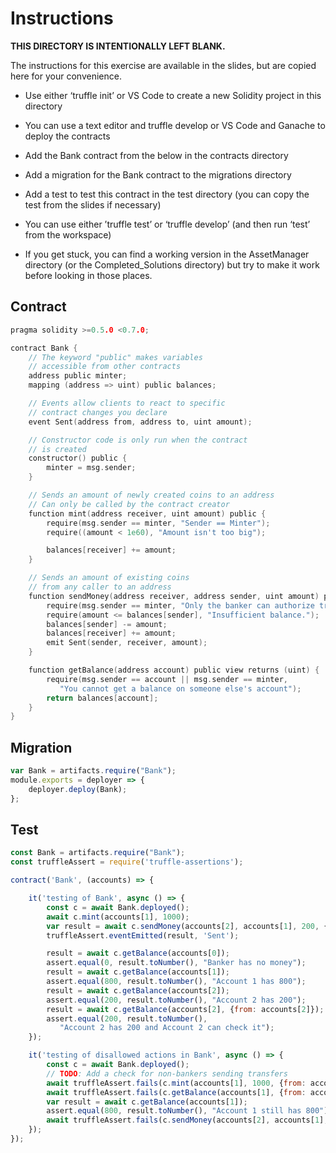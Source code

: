 # Instructions

**THIS DIRECTORY IS INTENTIONALLY LEFT BLANK.**

The instructions for this exercise are available in the slides, but
are copied here for your convenience.

* Use either ‘truffle init’ or VS Code to create a new Solidity
  project in this directory

* You can use a text editor and truffle develop or VS Code and Ganache
  to deploy the contracts

* Add the Bank contract from the below in the contracts directory

* Add a migration for the Bank contract to the migrations directory

* Add a test to test this contract in the test directory (you can copy
  the test from the slides if necessary)

* You can use either ’truffle test’ or ‘truffle develop’ (and then run
  ‘test’ from the workspace)

* If you get stuck, you can find a working version in the AssetManager
  directory (or the Completed_Solutions directory) but try to make it
  work before looking in those places.
  
## Contract

``` c
pragma solidity >=0.5.0 <0.7.0;

contract Bank {
    // The keyword "public" makes variables
    // accessible from other contracts
    address public minter;
    mapping (address => uint) public balances;

    // Events allow clients to react to specific
    // contract changes you declare
    event Sent(address from, address to, uint amount);

    // Constructor code is only run when the contract
    // is created
    constructor() public {
        minter = msg.sender;
    }

    // Sends an amount of newly created coins to an address
    // Can only be called by the contract creator
    function mint(address receiver, uint amount) public {
        require(msg.sender == minter, "Sender == Minter");
        require((amount < 1e60), "Amount isn't too big");

        balances[receiver] += amount;
    }

    // Sends an amount of existing coins
    // from any caller to an address
    function sendMoney(address receiver, address sender, uint amount) public {
        require(msg.sender == minter, "Only the banker can authorize transfers");
        require(amount <= balances[sender], "Insufficient balance.");
        balances[sender] -= amount;
        balances[receiver] += amount;
        emit Sent(sender, receiver, amount);
    }

    function getBalance(address account) public view returns (uint) {
        require(msg.sender == account || msg.sender == minter,
           "You cannot get a balance on someone else's account");
        return balances[account];
    }
}
```

## Migration

``` javascript
var Bank = artifacts.require("Bank");
module.exports = deployer => {
    deployer.deploy(Bank);
};
```

## Test

``` javascript
const Bank = artifacts.require("Bank");
const truffleAssert = require('truffle-assertions');

contract('Bank', (accounts) => {

    it('testing of Bank', async () => {
        const c = await Bank.deployed();
        await c.mint(accounts[1], 1000);
        var result = await c.sendMoney(accounts[2], accounts[1], 200, {from: accounts[0]});
        truffleAssert.eventEmitted(result, 'Sent');

        result = await c.getBalance(accounts[0]);
        assert.equal(0, result.toNumber(), "Banker has no money");
        result = await c.getBalance(accounts[1]);
        assert.equal(800, result.toNumber(), "Account 1 has 800");
        result = await c.getBalance(accounts[2]);
        assert.equal(200, result.toNumber(), "Account 2 has 200");
        result = await c.getBalance(accounts[2], {from: accounts[2]});
        assert.equal(200, result.toNumber(),
           "Account 2 has 200 and Account 2 can check it");        
    });

    it('testing of disallowed actions in Bank', async () => {
        const c = await Bank.deployed();
        // TODO: Add a check for non-bankers sending transfers
        await truffleAssert.fails(c.mint(accounts[1], 1000, {from: accounts[1]}));
        await truffleAssert.fails(c.getBalance(accounts[1], {from: accounts[2]}));
        var result = await c.getBalance(accounts[1]);
        assert.equal(800, result.toNumber(), "Account 1 still has 800");
        await truffleAssert.fails(c.sendMoney(accounts[2], accounts[1], 1000, {from: accounts[0]}));
    });
});
```

